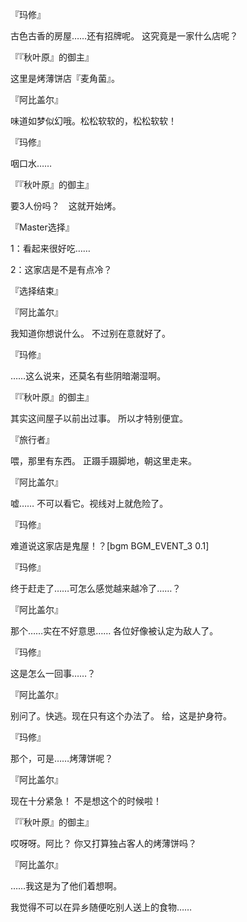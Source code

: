『玛修』

古色古香的房屋……还有招牌呢。
这究竟是一家什么店呢？

『『秋叶原』的御主』

这里是烤薄饼店『麦角菌』。

『阿比盖尔』

味道如梦似幻哦。松松软软的，松松软软！

『玛修』

咽口水……

『『秋叶原』的御主』

要3人份吗？　这就开始烤。

『Master选择』

1：看起来很好吃……

2：这家店是不是有点冷？

『选择结束』

『阿比盖尔』

我知道你想说什么。
不过别在意就好了。

『玛修』

……这么说来，还莫名有些阴暗潮湿啊。

『『秋叶原』的御主』

其实这间屋子以前出过事。
所以才特别便宜。

『旅行者』

喂，那里有东西。
正蹑手蹑脚地，朝这里走来。

『阿比盖尔』

嘘……
不可以看它。视线对上就危险了。

『玛修』

难道说这家店是鬼屋！？[bgm BGM_EVENT_3 0.1]

『玛修』

终于赶走了……可怎么感觉越来越冷了……？

『阿比盖尔』

那个……实在不好意思……
各位好像被认定为敌人了。

『玛修』

这是怎么一回事……？

『阿比盖尔』

别问了。快逃。现在只有这个办法了。
给，这是护身符。

『玛修』

那个，可是……烤薄饼呢？

『阿比盖尔』

现在十分紧急！
不是想这个的时候啦！

『『秋叶原』的御主』

哎呀呀。阿比？
你又打算独占客人的烤薄饼吗？

『阿比盖尔』

……我这是为了他们着想啊。

我觉得不可以在异乡随便吃别人送上的食物……


